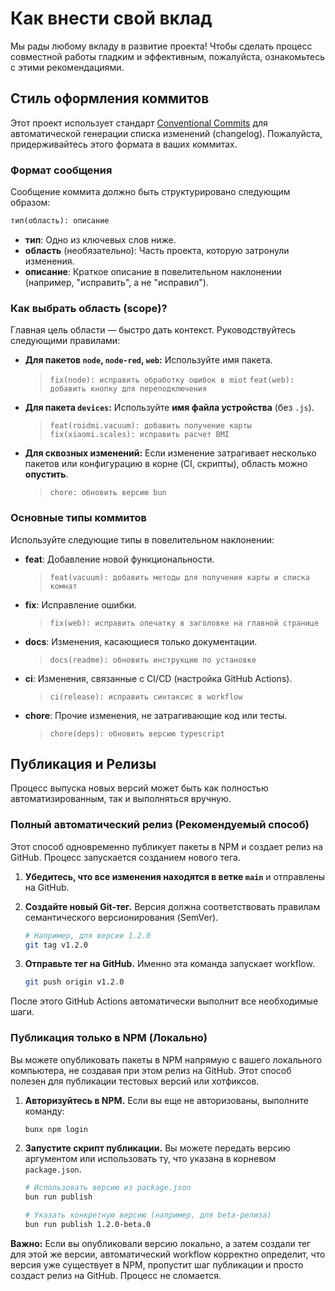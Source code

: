 # Как внести свой вклад

Мы рады любому вкладу в развитие проекта! Чтобы сделать процесс совместной
работы гладким и эффективным, пожалуйста, ознакомьтесь с этими
рекомендациями.

## Стиль оформления коммитов

Этот проект использует стандарт [Conventional Commits](https://www.conventionalcommits.org/)
для автоматической генерации списка изменений (changelog). Пожалуйста,
придерживайтесь этого формата в ваших коммитах.

### Формат сообщения

Сообщение коммита должно быть структурировано следующим образом:

```markdown
тип(область): описание
```

* **тип**: Одно из ключевых слов ниже.
* **область** (необязательно): Часть проекта, которую затронули изменения.
* **описание**: Краткое описание в повелительном наклонении (например,
    "исправить", а не "исправил").

### Как выбрать область (scope)?

Главная цель области — быстро дать контекст. Руководствуйтесь следующими
правилами:

* **Для пакетов `node`, `node-red`, `web`:** Используйте имя пакета.
    > `fix(node): исправить обработку ошибок в miot`
    > `feat(web): добавить кнопку для переподключения`

* **Для пакета `devices`:** Используйте **имя файла устройства** (без `.js`).
    > `feat(roidmi.vacuum): добавить получение карты`
    > `fix(xiaomi.scales): исправить расчет BMI`

* **Для сквозных изменений:** Если изменение затрагивает несколько пакетов или
    конфигурацию в корне (CI, скрипты), область можно **опустить**.
    > `chore: обновить версию bun`

### Основные типы коммитов

Используйте следующие типы в повелительном наклонении:

* **feat**: Добавление новой функциональности.
    > `feat(vacuum): добавить методы для получения карты и списка комнат`

* **fix**: Исправление ошибки.
    > `fix(web): исправить опечатку в заголовке на главной странице`

* **docs**: Изменения, касающиеся только документации.
    > `docs(readme): обновить инструкцию по установке`

* **ci**: Изменения, связанные с CI/CD (настройка GitHub Actions).
    > `ci(release): исправить синтаксис в workflow`

* **chore**: Прочие изменения, не затрагивающие код или тесты.
    > `chore(deps): обновить версию typescript`

## Публикация и Релизы

Процесс выпуска новых версий может быть как полностью автоматизированным,
так и выполняться вручную.

### Полный автоматический релиз (Рекомендуемый способ)

Этот способ одновременно публикует пакеты в NPM и создает релиз на GitHub.
Процесс запускается созданием нового тега.

1. **Убедитесь, что все изменения находятся в ветке `main`** и отправлены
    на GitHub.

2. **Создайте новый Git-тег.** Версия должна соответствовать правилам
    семантического версионирования (SemVer).

    ```bash
    # Например, для версии 1.2.0
    git tag v1.2.0
    ```

3. **Отправьте тег на GitHub.** Именно эта команда запускает workflow.

    ```bash
    git push origin v1.2.0
    ```

После этого GitHub Actions автоматически выполнит все необходимые шаги.

### Публикация только в NPM (Локально)

Вы можете опубликовать пакеты в NPM напрямую с вашего локального компьютера,
не создавая при этом релиз на GitHub. Этот способ полезен для публикации
тестовых версий или хотфиксов.

1. **Авторизуйтесь в NPM.** Если вы еще не авторизованы, выполните команду:

    ```bash
    bunx npm login
    ```

2. **Запустите скрипт публикации.** Вы можете передать версию аргументом
    или использовать ту, что указана в корневом `package.json`.

    ```bash
    # Использовать версию из package.json
    bun run publish

    # Указать конкретную версию (например, для beta-релиза)
    bun run publish 1.2.0-beta.0
    ```

**Важно:** Если вы опубликовали версию локально, а затем создали тег для
этой же версии, автоматический workflow корректно определит, что версия уже
существует в NPM, пропустит шаг публикации и просто создаст релиз на GitHub.
Процесс не сломается.

